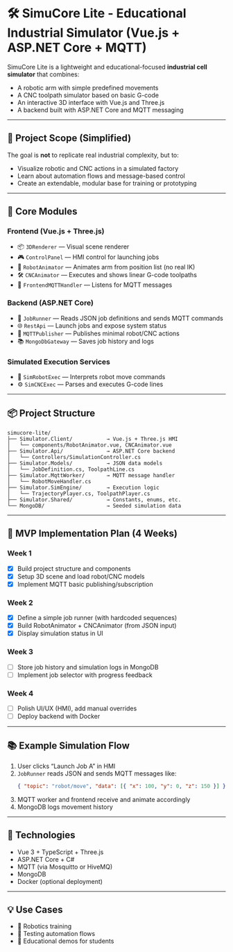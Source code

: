 # 🛠️ SimuCore Lite - Educational Industrial Simulator (Vue.js + ASP.NET Core + MQTT)

SimuCore Lite is a lightweight and educational-focused **industrial cell simulator** that combines:
- A robotic arm with simple predefined movements
- A CNC toolpath simulator based on basic G-code
- An interactive 3D interface with Vue.js and Three.js
- A backend built with ASP.NET Core and MQTT messaging

---

## 🎯 Project Scope (Simplified)

The goal is **not** to replicate real industrial complexity, but to:
- Visualize robotic and CNC actions in a simulated factory
- Learn about automation flows and message-based control
- Create an extendable, modular base for training or prototyping

---

## 🧩 Core Modules

### Frontend (Vue.js + Three.js)
- 📦 `3DRenderer` — Visual scene renderer
- 🎮 `ControlPanel` — HMI control for launching jobs
- 🦾 `RobotAnimator` — Animates arm from position list (no real IK)
- 🛠 `CNCAnimator` — Executes and shows linear G-code toolpaths
- 🔌 `FrontendMQTTHandler` — Listens for MQTT messages

### Backend (ASP.NET Core)
- 🧠 `JobRunner` — Reads JSON job definitions and sends MQTT commands
- 🌐 `RestApi` — Launch jobs and expose system status
- 💬 `MQTTPublisher` — Publishes minimal robot/CNC actions
- 📚 `MongoDbGateway` — Saves job history and logs

### Simulated Execution Services
- 🤖 `SimRobotExec` — Interprets robot move commands
- ⚙️ `SimCNCExec` — Parses and executes G-code lines

---

## 📦 Project Structure

```
simucore-lite/
├── Simulator.Client/           → Vue.js + Three.js HMI
│   └── components/RobotAnimator.vue, CNCAnimator.vue
├── Simulator.Api/              → ASP.NET Core backend
│   └── Controllers/SimulationController.cs
├── Simulator.Models/           → JSON data models
│   └── JobDefinition.cs, ToolpathLine.cs
├── Simulator.MqttWorker/       → MQTT message handler
│   └── RobotMoveHandler.cs
├── Simulator.SimEngine/        → Execution logic
│   └── TrajectoryPlayer.cs, ToolpathPlayer.cs
├── Simulator.Shared/           → Constants, enums, etc.
└── MongoDB/                    → Seeded simulation data
```

---

## 🚀 MVP Implementation Plan (4 Weeks)

### Week 1
- [x] Build project structure and components
- [x] Setup 3D scene and load robot/CNC models
- [x] Implement MQTT basic publishing/subscription

### Week 2
- [x] Define a simple job runner (with hardcoded sequences)
- [x] Build RobotAnimator + CNCAnimator (from JSON input)
- [x] Display simulation status in UI

### Week 3
- [ ] Store job history and simulation logs in MongoDB
- [ ] Implement job selector with progress feedback

### Week 4
- [ ] Polish UI/UX (HMI), add manual overrides
- [ ] Deploy backend with Docker

---

## 📚 Example Simulation Flow

1. User clicks “Launch Job A” in HMI
2. `JobRunner` reads JSON and sends MQTT messages like:
   ```json
   { "topic": "robot/move", "data": [{ "x": 100, "y": 0, "z": 150 }] }
   ```
3. MQTT worker and frontend receive and animate accordingly
4. MongoDB logs movement history

---

## 🔗 Technologies
- Vue 3 + TypeScript + Three.js
- ASP.NET Core + C#
- MQTT (via Mosquitto or HiveMQ)
- MongoDB
- Docker (optional deployment)

---

## 💡 Use Cases
- 📘 Robotics training
- 🧪 Testing automation flows
- 🏫 Educational demos for students
